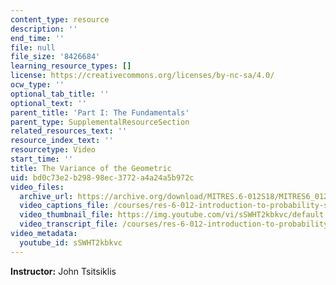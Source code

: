 ```yaml
---
content_type: resource
description: ''
end_time: ''
file: null
file_size: '8426684'
learning_resource_types: []
license: https://creativecommons.org/licenses/by-nc-sa/4.0/
ocw_type: ''
optional_tab_title: ''
optional_text: ''
parent_title: 'Part I: The Fundamentals'
parent_type: SupplementalResourceSection
related_resources_text: ''
resource_index_text: ''
resourcetype: Video
start_time: ''
title: The Variance of the Geometric
uid: bd0c73e2-b298-98ec-3772-a4a24a5b972c
video_files:
  archive_url: https://archive.org/download/MITRES.6-012S18/MITRES6_012S18_S07-02_300k.mp4
  video_captions_file: /courses/res-6-012-introduction-to-probability-spring-2018/ece83e74293a588aaab2af64defa79a5_sSWHT2kbkvc.vtt
  video_thumbnail_file: https://img.youtube.com/vi/sSWHT2kbkvc/default.jpg
  video_transcript_file: /courses/res-6-012-introduction-to-probability-spring-2018/d16c42e9bcb304163858979697a37183_sSWHT2kbkvc.pdf
video_metadata:
  youtube_id: sSWHT2kbkvc
---
```


**Instructor:** John Tsitsiklis


